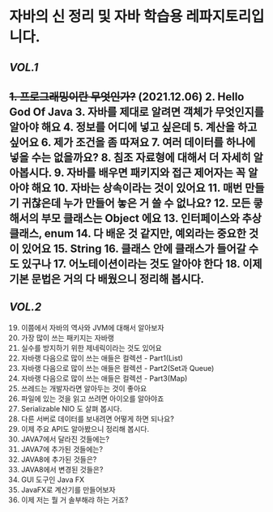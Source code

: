 # 자바의 신 정리 및 자바 학습용 레파지토리입니다.

## _VOL.1_
~~1. 프로그래밍이란 무엇인가?~~ (2021.12.06) 
2. Hello God Of Java
3. 자바를 제대로 알려면 객체가 무엇인지를 알아야 해요
4. 정보를 어디에 넣고 싶은데
5. 계산을 하고 싶어요
6. 제가 조건을 좀 따져요
7. 여러 데이터를 하나에 넣을 수는 없을까요?
8. 침조 자료형에 대해서 더 자세히 알아봅시다.
9. 자바를 배우면 패키지와 접근 제어자는 꼭 알아야 해요
10. 자바는 상속이라는 것이 있어요
11. 매번 만들기 귀찮은데 누가 만들어 놓은 거 쓸 수 없나요?
12. 모든 킇해서의 부모 클래스는 Object 에요
13. 인터페이스와 추상클래스, enum
14. 다 배운 것 같지만, 예외라는 중요한 것이 있어요
15. String
16. 클래스 안에 클래스가 들어갈 수도 있구나
17. 어노테이션이라는 것도 알아야 한다
18. 이제 기본 문법은 거의 다 배웠으니 정리해 봅시다.
---
## _VOL.2_
19. 이쯤에서 자바의 역사와 JVM에 대해서 알아보자
20. 가장 많이 쓰는 패키지는 자바랭
21. 실수를 방지하기 위한 제네릭이라는 것도 있어요
22. 자바랭 다음으로 많이 쓰는 애들은 컬렉션 - Part1(List)
23. 자바랭 다음으로 많이 쓰는 애들은 컬렉션 - Part2(Set과 Queue)
24. 자바랭 다음으로 많이 쓰는 애들은 컬렉션 - Part3(Map)
25. 쓰레드는 개발자라면 알아두는 것이 좋아요
26. 파일에 있는 것을 읽고 쓰려면 아이오를 알아야죠
27. Serializable NIO 도 살펴 봅시다.
28. 다른 서버로 데이터를 보내려면 어떻게 하면 되나요?
29. 이제 주요 API도 알아봤으니 정리해 봅시다.
30. JAVA7에서 달라진 것들에는?
31. JAVA7에 추가된 것들에는?
32. JAVA8에 추가된 것들은?
33. JAVA8에서 변경된 것들은?
34. GUI 도구인 Java FX
35. JavaFX로 계산기를 만들어보자
36. 이제 저는 뭘 거 솔부해랴 하는 거죠?